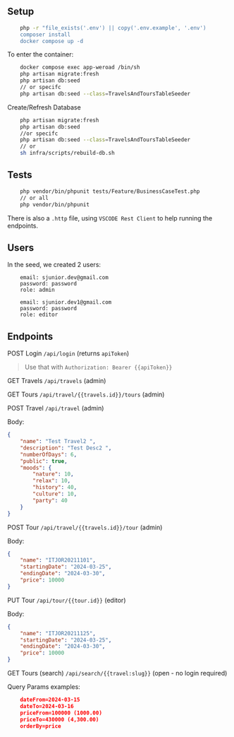 ## Setup
```bash
    php -r "file_exists('.env') || copy('.env.example', '.env')
    composer install
    docker compose up -d
```
To enter the container:
```bash
    docker compose exec app-weroad /bin/sh
    php artisan migrate:fresh
    php artisan db:seed 
    // or specifc 
    php artisan db:seed --class=TravelsAndToursTableSeeder
```
Create/Refresh Database
```bash
    php artisan migrate:fresh
    php artisan db:seed 
    //or specifc 
    php artisan db:seed --class=TravelsAndToursTableSeeder
    // or
    sh infra/scripts/rebuild-db.sh
```

## Tests
```bash
    php vendor/bin/phpunit tests/Feature/BusinessCaseTest.php
    // or all
    php vendor/bin/phpunit 
```

There is also a `.http` file, using `VSCODE Rest Client` to help running the endpoints.

## Users
In the seed, we created 2 users:
```
    email: sjunior.dev@gmail.com
    password: password
    role: admin
```
```
    email: sjunior.dev1@gmail.com
    password: password
    role: editor
```

## Endpoints
POST Login `/api/login` (returns `apiToken`)

> Use that with `Authorization: Bearer {{apiToken}}`

GET Travels `/api/travels` (admin)

GET Tours `/api/travel/{{travels.id}}/tours` (admin)

POST Travel `/api/travel` (admin)

Body: 
```json
{
    "name": "Test Travel2 ",
    "description": "Test Desc2 ",
    "numberOfDays": 6,
    "public": true,
    "moods": {
        "nature": 10,
        "relax": 10,
        "history": 40,
        "culture": 10,
        "party": 40
    }
}
```

POST Tour `/api/travel/{{travels.id}}/tour` (admin)

Body: 
```json
{
    "name": "ITJOR20211101",
    "startingDate": "2024-03-25",
    "endingDate": "2024-03-30",
    "price": 10000 
}
```

PUT Tour `/api/tour/{{tour.id}}` (editor)

Body: 
```json
{
    "name": "ITJOR20211125",
    "startingDate": "2024-03-25",
    "endingDate": "2024-03-30",
    "price": 10000 
}
```

GET Tours (search) `/api/search/{{travel:slug}}` (open - no login required)

Query Params examples: 
```json
    dateFrom=2024-03-15
    dateTo=2024-03-16
    priceFrom=100000 (1000.00)
    priceTo=430000 (4,300.00)
    orderBy=price 
```
